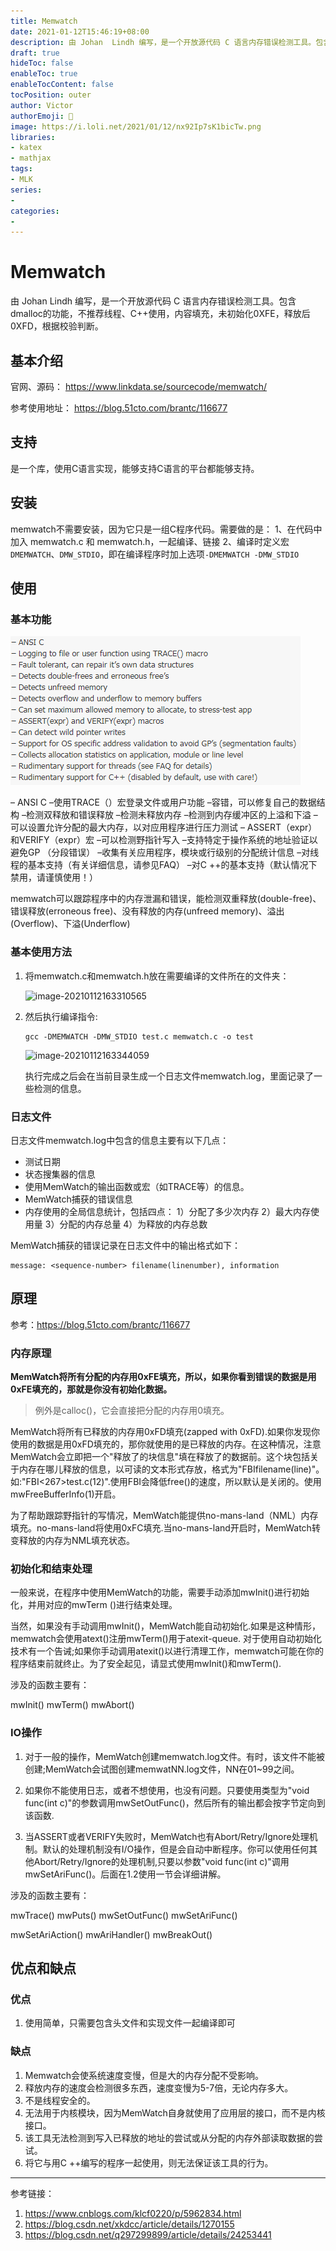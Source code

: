 ```yaml
---
title: Memwatch
date: 2021-01-12T15:46:19+08:00
description: 由 Johan  Lindh 编写，是一个开放源代码 C 语言内存错误检测工具。包含dmalloc的功能，不推荐线程、C++使用，内容填充，未初始化0XFE，释放后0XFD，根据校验判断。
draft: true
hideToc: false
enableToc: true
enableTocContent: false
tocPosition: outer
author: Victor
authorEmoji: 👻
image: https://i.loli.net/2021/01/12/nx92Ip7sK1bicTw.png
libraries:
- katex
- mathjax
tags:
- MLK
series:
-
categories:
-
---
```






# Memwatch

由 Johan Lindh 编写，是一个开放源代码 C 语言内存错误检测工具。包含dmalloc的功能，不推荐线程、C++使用，内容填充，未初始化0XFE，释放后0XFD，根据校验判断。

## 基本介绍

官网、源码： https://www.linkdata.se/sourcecode/memwatch/

参考使用地址： https://blog.51cto.com/brantc/116677

## 支持

是一个库，使用C语言实现，能够支持C语言的平台都能够支持。

## 安装

memwatch不需要安装，因为它只是一组C程序代码。需要做的是：
1、在代码中加入 memwatch.c 和 memwatch.h，一起编译、链接
2、编译时定义宏 `DMEMWATCH`、`DMW_STDIO`，即在编译程序时加上选项`-DMEMWATCH -DMW_STDIO`

## 使用

### 基本功能

![image-20210112163537279](Memwatch.assets/dzsgwPX6RaJlLFb.png)

– ANSI C
–使用TRACE（）宏登录文件或用户功能
–容错，可以修复自己的数据结构
–检测双释放和错误释放
–检测未释放内存
–检测到内存缓冲区的上溢和下溢
–可以设置允许分配的最大内存，以对应用程序进行压力测试
– ASSERT（expr）和VERIFY（expr）宏
–可以检测野指针写入
–支持特定于操作系统的地址验证以避免GP （分段错误）
–收集有关应用程序，模块或行级别的分配统计信息
–对线程的基本支持（有关详细信息，请参见FAQ）
–对C ++的基本支持（默认情况下禁用，请谨慎使用！）

memwatch可以跟踪程序中的内存泄漏和错误，能检测双重释放(double-free)、错误释放(erroneous free)、没有释放的内存(unfreed memory)、溢出(Overflow)、下溢(Underflow)



### 基本使用方法

1. 将memwatch.c和memwatch.h放在需要编译的文件所在的文件夹：

   ![image-20210112163310565](https://i.loli.net/2021/01/12/ZnKs2oSBhQIFgd1.png)

2. 然后执行编译指令:

   ```shell
   gcc -DMEMWATCH -DMW_STDIO test.c memwatch.c -o test
   ```

   ![image-20210112163344059](https://i.loli.net/2021/01/12/Fz9WNyGupfgjMDl.png)

   执行完成之后会在当前目录生成一个日志文件memwatch.log，里面记录了一些检测的信息。

### 日志文件

日志文件memwatch.log中包含的信息主要有以下几点：
*  测试日期
*  状态搜集器的信息
*  使用MemWatch的输出函数或宏（如TRACE等）的信息。
*  MemWatch捕获的错误信息
*  内存使用的全局信息统计，包括四点：
1）分配了多少次内存
2）最大内存使用量
3）分配的内存总量
4）为释放的内存总数

MemWatch捕获的错误记录在日志文件中的输出格式如下：

```
message: <sequence-number> filename(linenumber), information
```

## 原理

参考：https://blog.51cto.com/brantc/116677

### 内存原理

 **MemWatch将所有分配的内存用0xFE填充，所以，如果你看到错误的数据是用0xFE填充的，那就是你没有初始化数据。**

> 例外是calloc()，它会直接把分配的内存用0填充。

 MemWatch将所有已释放的内存用0xFD填充(zapped with 0xFD).如果你发现你使用的数据是用0xFD填充的，那你就使用的是已释放的内存。在这种情况，注意MemWatch会立即把一个"释放了的块信息"填在释放了的数据前。这个块包括关于内存在哪儿释放的信息，以可读的文本形式存放，格式为"FBI<counter>filename(line)"。如:"FBI<267>test.c(12)".使用FBI会降低free()的速度，所以默认是关闭的。使用mwFreeBufferInfo(1)开启。

 为了帮助跟踪野指针的写情况，MemWatch能提供no-mans-land（NML）内存填充。no-mans-land将使用0xFC填充.当no-mans-land开启时，MemWatch转变释放的内存为NML填充状态。

 

### 初始化和结束处理

一般来说，在程序中使用MemWatch的功能，需要手动添加mwInit()进行初始化，并用对应的mwTerm ()进行结束处理。

当然，如果没有手动调用mwInit()，MemWatch能自动初始化.如果是这种情形，memwatch会使用atext()注册mwTerm()用于atexit-queue. 对于使用自动初始化技术有一个告诫;如果你手动调用atexit()以进行清理工作，memwatch可能在你的程序结束前就终止。为了安全起见，请显式使用mwInit()和mwTerm().

涉及的函数主要有：

mwInit()   mwTerm()   mwAbort()

 

### IO操作

1. 对于一般的操作，MemWatch创建memwatch.log文件。有时，该文件不能被创建;MemWatch会试图创建memwatNN.log文件，NN在01~99之间。

2. 如果你不能使用日志，或者不想使用，也没有问题。只要使用类型为"void func(int c)"的参数调用mwSetOutFunc()，然后所有的输出都会按字节定向到该函数.

3. 当ASSERT或者VERIFY失败时，MemWatch也有Abort/Retry/Ignore处理机制。默认的处理机制没有I/O操作，但是会自动中断程序。你可以使用任何其他Abort/Retry/Ignore的处理机制,只要以参数"void func(int c)"调用mwSetAriFunc()。后面在1.2使用一节会详细讲解。

涉及的函数主要有：

mwTrace()      mwPuts()     mwSetOutFunc()  mwSetAriFunc()

mwSetAriAction()   mwAriHandler()  mwBreakOut()



## 优点和缺点

### 优点

1. 使用简单，只需要包含头文件和实现文件一起编译即可

### 缺点

1. Memwatch会使系统速度变慢，但是大的内存分配不受影响。
2. 释放内存的速度会检测很多东西，速度变慢为5-7倍，无论内存多大。
3. 不是线程安全的。
4. 无法用于内核模块，因为MemWatch自身就使用了应用层的接口，而不是内核接口。
5. 该工具无法检测到写入已释放的地址的尝试或从分配的内存外部读取数据的尝试。
6. 将它与用C ++编写的程序一起使用，则无法保证该工具的行为。



---

参考链接：

1. https://www.cnblogs.com/klcf0220/p/5962834.html
2. https://blog.csdn.net/xkdcc/article/details/1270155
3. https://blog.csdn.net/q297299899/article/details/24253441